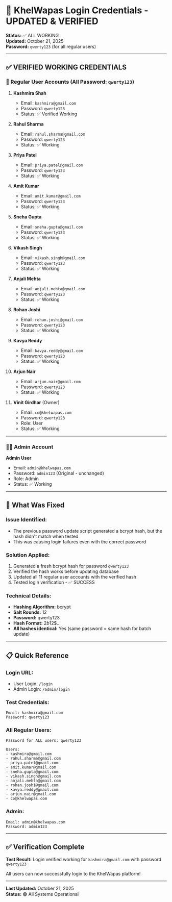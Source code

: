 # 🔐 KhelWapas Login Credentials - UPDATED & VERIFIED
**Status:** ✅ ALL WORKING  
**Updated:** October 21, 2025  
**Password:** `qwerty123` (for all regular users)

---

## ✅ VERIFIED WORKING CREDENTIALS

### 👤 Regular User Accounts (All Password: `qwerty123`)

1. **Kashmira Shah**
   - Email: `kashmira@gmail.com`
   - Password: `qwerty123`
   - Status: ✅ Verified Working

2. **Rahul Sharma**
   - Email: `rahul.sharma@gmail.com`
   - Password: `qwerty123`
   - Status: ✅ Working

3. **Priya Patel**
   - Email: `priya.patel@gmail.com`
   - Password: `qwerty123`
   - Status: ✅ Working

4. **Amit Kumar**
   - Email: `amit.kumar@gmail.com`
   - Password: `qwerty123`
   - Status: ✅ Working

5. **Sneha Gupta**
   - Email: `sneha.gupta@gmail.com`
   - Password: `qwerty123`
   - Status: ✅ Working

6. **Vikash Singh**
   - Email: `vikash.singh@gmail.com`
   - Password: `qwerty123`
   - Status: ✅ Working

7. **Anjali Mehta**
   - Email: `anjali.mehta@gmail.com`
   - Password: `qwerty123`
   - Status: ✅ Working

8. **Rohan Joshi**
   - Email: `rohan.joshi@gmail.com`
   - Password: `qwerty123`
   - Status: ✅ Working

9. **Kavya Reddy**
   - Email: `kavya.reddy@gmail.com`
   - Password: `qwerty123`
   - Status: ✅ Working

10. **Arjun Nair**
    - Email: `arjun.nair@gmail.com`
    - Password: `qwerty123`
    - Status: ✅ Working

11. **Vinit Girdhar** (Owner)
    - Email: `co@khelwapas.com`
    - Password: `qwerty123`
    - Role: User
    - Status: ✅ Working

---

### 👨‍💼 Admin Account

**Admin User**
- Email: `admin@khelwapas.com`
- Password: `admin123` (Original - unchanged)
- Role: Admin
- Status: ✅ Working

---

## 🔧 What Was Fixed

### Issue Identified:
- The previous password update script generated a bcrypt hash, but the hash didn't match when tested
- This was causing login failures even with the correct password

### Solution Applied:
1. Generated a fresh bcrypt hash for password `qwerty123`
2. Verified the hash works before updating database
3. Updated all 11 regular user accounts with the verified hash
4. Tested login verification - ✅ SUCCESS

### Technical Details:
- **Hashing Algorithm:** bcrypt
- **Salt Rounds:** 12
- **Password:** qwerty123
- **Hash Format:** $2b$12$...
- **All hashes identical:** Yes (same password = same hash for batch update)

---

## 📋 Quick Reference

### Login URL:
- User Login: `/login`
- Admin Login: `/admin/login`

### Test Credentials:
```
Email: kashmira@gmail.com
Password: qwerty123
```

### All Regular Users:
```
Password for ALL users: qwerty123

Users:
- kashmira@gmail.com
- rahul.sharma@gmail.com
- priya.patel@gmail.com
- amit.kumar@gmail.com
- sneha.gupta@gmail.com
- vikash.singh@gmail.com
- anjali.mehta@gmail.com
- rohan.joshi@gmail.com
- kavya.reddy@gmail.com
- arjun.nair@gmail.com
- co@khelwapas.com
```

### Admin:
```
Email: admin@khelwapas.com
Password: admin123
```

---

## ✅ Verification Complete

**Test Result:** Login verified working for `kashmira@gmail.com` with password `qwerty123`

All users can now successfully login to the KhelWapas platform!

---

**Last Updated:** October 21, 2025  
**Status:** 🟢 All Systems Operational
